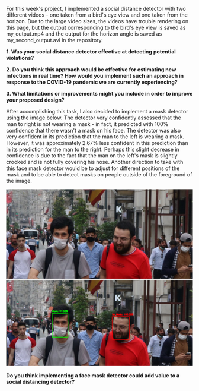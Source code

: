 For this week's project, I implemented a social distance detector with two different videos - one taken from a bird's eye view and one taken from the horizon.  Due to the large video sizes, the videos have trouble rendering on this page, but the output corresponding to the bird's eye view is saved as my_output.mp4 and the output for the horizon angle is saved as my_second_output.avi in the repository.

**1. Was your social distance detector effective at detecting potential violations?**

**2. Do you think this approach would be effective for estimating new infections in real time?  How would you implement such an approach in response to the COVID-19 pandemic we are currently experiencing?**

**3. What limitations or improvements might you include in order to improve your proposed design?**


After accomplishing this task, I also decided to implement a mask detector using the image below.  The detector very confidently assessed that the man to right is not wearing a mask - in fact, it predicted with 100% confidence that there wasn't a mask on his face.  The detector was also very confident in its prediction that the man to the left is wearing a mask.  However, it was approximately 2.67% less confident in this prediction than in its prediction for the man to the right.  Perhaps this slight decrease in confidence is due to the fact that the man on the left's mask is slightly crooked and is not fully covering his nose.  Another direction to take with this face mask detector would be to adjust for different positions of the mask and to be able to detect masks on people outside of the foreground of the image.

![](mask.jpg)  ![](mask_detected.PNG)

**Do you think implementing a face mask detector could add value to a social distancing detector?**
